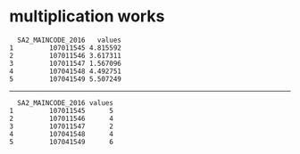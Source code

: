 # multiplication works

      SA2_MAINCODE_2016   values
    1         107011545 4.815592
    2         107011546 3.617311
    3         107011547 1.567096
    4         107041548 4.492751
    5         107041549 5.507249

---

      SA2_MAINCODE_2016 values
    1         107011545      5
    2         107011546      4
    3         107011547      2
    4         107041548      4
    5         107041549      6

